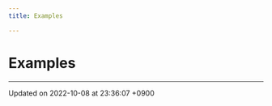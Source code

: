 ```yaml
---
title: Examples

---
```


# Examples







-------------------------------

Updated on 2022-10-08 at 23:36:07 +0900
